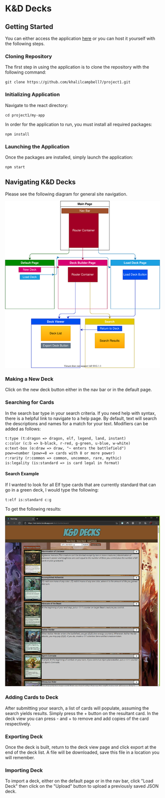 # K&D Decks

## Getting Started

You can either access the application [here](https://knd-decks.herokuapp.com/deck-builder) or you can host it yourself with the following steps.

### Cloning Repository

The first step in using the application is to clone the repository with the following command:

`git clone https://github.com/khalilcampbell7/project1.git`

### Initializing Application

Navigate to the react directory:

`cd project1/my-app`

In order for the application to run, you must install all required packages:

`npm install`

### Launching the Application

Once the packages are installed, simply launch the application:

`npm start`

## Navigating K&D Decks

Please see the following diagram for general site navigation.

![Page Flow Diagram](/pageflow.svg)

### Making a New Deck

Click on the new deck button either in the nav bar or in the default page.

### Searching for Cards

In the search bar type in your search criteria.  If you need help with syntax, there is a helpful link to navigate to a help page.  By default, text will search the descriptions and names for a match for your text.  Modifiers can be added as follows:

```
t:type (t:dragon => dragon, elf, legend, land, instant)
c:color (c:b => b-black, r-red, g-green, u-blue, w-white)
o:text-box (o:draw => draw, "~ enters the battlefield")
pow>=number (pow>=8 => cards with 8 or more power)
r:rarity (r:common => common, uncommon, rare, mythic)
is:legality (is:standard => is card legal in format)
```

#### Search Example

If I wanted to look for all Elf type cards that are currently standard that can go in a green deck, I would type the following:

`t:elf is:standard c:g`

To get the following results:

![Search Example](search_example.png)


### Adding Cards to Deck

After submitting your search, a list of cards will populate, assuming the search yields results.  Simply press the + button on the resultant card.  In the deck view you can press - and + to remove and add copies of the card respectively.

### Exporting Deck

Once the deck is built, return to the deck view page and click export at the end of the deck list.  A file will be downloaded, save this file in a location you will remember.

### Importing Deck

To import a deck, either on the default page or in the nav bar, click "Load Deck" then click on the "Upload" button to upload a previously saved JSON deck.